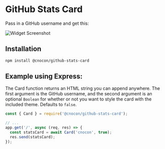 # GitHub Stats Card

Pass in a GitHub username and get this:

![Widget Screenshot](https://www.dropbox.com/s/0o5b6jis86kdyzg/github-stats-card-screenshot.png?dl=1)

## Installation

```bash
npm install @cnocon/github-stats-card
```

## Example using Express:

The Card function returns an HTML string you can append anywhere. The first argument is the GitHub username, and the second argument is an optional `Boolean` for whether or not you want to style the card with the included theme. Defaults to `false`.

```js
const { Card } = require('@cnocon/github-stats-card');

// ...
app.get('/', async (req, res) => {
  const statsCard = await Card('cnocon', true);
  res.send(statsCard);
});
```
